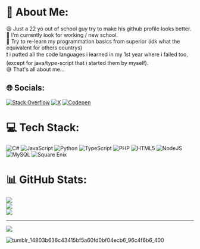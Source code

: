 # 💫 About Me:
😆 Just a 22 yo out of school guy try to make his github profile looks better.<br>🎋 I'm currently look for working / new school.<br>🦋 Try to re-learn my programmation basics from superior (idk what the equivalent for others countrys)<br>❗ i putted all the code languages i learned in my 1st year where i failed too, (except for java/type-script that i started them by myself).<br>😅 That's all about me...


## 🌐 Socials:
[![Stack Overflow](https://img.shields.io/badge/-Stackoverflow-FE7A16?logo=stack-overflow&logoColor=white)](https://stackoverflow.com/users/26539858) [![X](https://img.shields.io/badge/X-black.svg?logo=X&logoColor=white)](https://x.com/10ensura) [![Codepen](https://img.shields.io/badge/Codepen-000000?logo=codepen&logoColor=white)](https://codepen.io/HisWorld) 

# 💻 Tech Stack:
![C#](https://img.shields.io/badge/c%23-%23239120.svg?style=for-the-badge&logo=csharp&logoColor=white) ![JavaScript](https://img.shields.io/badge/javascript-%23323330.svg?style=for-the-badge&logo=javascript&logoColor=%23F7DF1E) ![Python](https://img.shields.io/badge/python-3670A0?style=for-the-badge&logo=python&logoColor=ffdd54) ![TypeScript](https://img.shields.io/badge/typescript-%23007ACC.svg?style=for-the-badge&logo=typescript&logoColor=white) ![PHP](https://img.shields.io/badge/php-%23777BB4.svg?style=for-the-badge&logo=php&logoColor=white) ![HTML5](https://img.shields.io/badge/html5-%23E34F26.svg?style=for-the-badge&logo=html5&logoColor=white) ![NodeJS](https://img.shields.io/badge/node.js-6DA55F?style=for-the-badge&logo=node.js&logoColor=white) ![MySQL](https://img.shields.io/badge/mysql-4479A1.svg?style=for-the-badge&logo=mysql&logoColor=white) ![Square Enix](https://img.shields.io/badge/SquareEnix-%23ED1C24.svg?style=for-the-badge&logo=SquareEnix&logoColor=white)
# 📊 GitHub Stats:
![](https://github-readme-stats.vercel.app/api?username=EndlessPossibility&theme=blue_navy&hide_border=false&include_all_commits=true&count_private=true)<br/>
![](https://nirzak-streak-stats.vercel.app/?user=EndlessPossibility&theme=blue_navy&hide_border=false)<br/>
![](https://github-readme-stats.vercel.app/api/top-langs/?username=EndlessPossibility&theme=blue_navy&hide_border=false&include_all_commits=true&count_private=true&layout=compact)

---
[![](https://visitcount.itsvg.in/api?id=EndlessPossibility&icon=0&color=0)](https://visitcount.itsvg.in)

<!-- Proudly created with GPRM ( https://gprm.itsvg.in ) -->

![tumblr_14803b636c43415bf5a60fd0bf04ecb6_96c4f6b6_400](https://github.com/user-attachments/assets/c823f07f-9e0c-4369-b25f-abb39d74a265)
